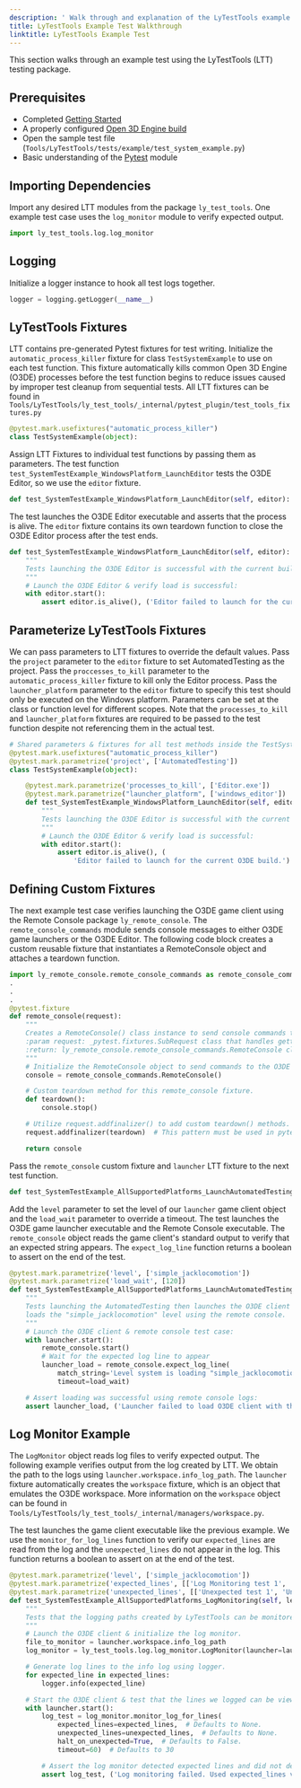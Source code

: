```yaml
---
description: ' Walk through and explanation of the LyTestTools example test. '
title: LyTestTools Example Test Walkthrough
linktitle: LyTestTools Example Test
---
```


This section walks through an example test using the LyTestTools (LTT) testing package.

## Prerequisites

* Completed [Getting Started](getting-started.md)
* A properly configured [Open 3D Engine build](/docs/user-guide/build/)
* Open the sample test file (`Tools/LyTestTools/tests/example/test_system_example.py`)
* Basic understanding of the [Pytest](https://pytest.org) module

## Importing Dependencies

Import any desired LTT modules from the package `ly_test_tools`. One example test case uses the `log_monitor` module to verify expected output.

```python
import ly_test_tools.log.log_monitor
```

## Logging

Initialize a logger instance to hook all test logs together.

```python
logger = logging.getLogger(__name__)
```

## LyTestTools Fixtures

LTT contains pre-generated Pytest fixtures for test writing. Initialize the `automatic_process_killer` fixture for class `TestSystemExample` to use on each test function. This fixture automatically kills common Open 3D Engine (O3DE) processes before the test function begins to reduce issues caused by improper test cleanup from sequential tests. All LTT fixtures can be found in `Tools/LyTestTools/ly_test_tools/_internal/pytest_plugin/test_tools_fixtures.py`

```python
@pytest.mark.usefixtures("automatic_process_killer")
class TestSystemExample(object):
```

Assign LTT Fixtures to individual test functions by passing them as parameters. The test function `test_SystemTestExample_WindowsPlatform_LaunchEditor` tests the O3DE Editor, so we use the `editor` fixture.

```python
def test_SystemTestExample_WindowsPlatform_LaunchEditor(self, editor):
```

The test launches the O3DE Editor executable and asserts that the process is alive. The `editor` fixture contains its own teardown function to close the O3DE Editor process after the test ends.

```python
def test_SystemTestExample_WindowsPlatform_LaunchEditor(self, editor):
    """
    Tests launching the O3DE Editor is successful with the current build.
    """
    # Launch the O3DE Editor & verify load is successful:
    with editor.start():
        assert editor.is_alive(), ('Editor failed to launch for the current O3DE build.')
```

## Parameterize LyTestTools Fixtures

We can pass parameters to LTT fixtures to override the default values. Pass the `project` parameter to the `editor` fixture to set AutomatedTesting as the project. Pass the `proccesses_to_kill` parameter to the `automatic_process_killer` fixture to kill only the Editor process. Pass the `launcher_platform` parameter to the `editor` fixture to specify this test should only be executed on the Windows platform. Parameters can be set at the class or function level for different scopes. Note that the `processes_to_kill` and `launcher_platform` fixtures are required to be passed to the test function despite not referencing them in the actual test.

```python
# Shared parameters & fixtures for all test methods inside the TestSystemExample class.
@pytest.mark.usefixtures("automatic_process_killer")
@pytest.mark.parametrize('project', ['AutomatedTesting'])
class TestSystemExample(object):

    @pytest.mark.parametrize('processes_to_kill', ['Editor.exe'])
    @pytest.mark.parametrize("launcher_platform", ['windows_editor'])
    def test_SystemTestExample_WindowsPlatform_LaunchEditor(self, editor, processes_to_kill, launcher_platform):
        """
        Tests launching the O3DE Editor is successful with the current build.
        """
        # Launch the O3DE Editor & verify load is successful:
        with editor.start():
            assert editor.is_alive(), (
                'Editor failed to launch for the current O3DE build.')
```

## Defining Custom Fixtures

The next example test case verifies launching the O3DE game client using the Remote Console package `ly_remote_console`. The `remote_console_commands` module sends console messages to either O3DE game launchers or the O3DE Editor. The following code block creates a custom reusable fixture that instantiates a RemoteConsole object and attaches a teardown function.

```python
import ly_remote_console.remote_console_commands as remote_console_commands
.
.
.
@pytest.fixture
def remote_console(request):
    """
    Creates a RemoteConsole() class instance to send console commands to the O3DE client console.
    :param request: _pytest.fixtures.SubRequest class that handles getting a pytest fixture from a pytest function/fixture.
    :return: ly_remote_console.remote_console_commands.RemoteConsole class instance representing the O3DE Remote Console executable.
    """
    # Initialize the RemoteConsole object to send commands to the O3DE client console.
    console = remote_console_commands.RemoteConsole()

    # Custom teardown method for this remote_console fixture.
    def teardown():
        console.stop()

    # Utilize request.addfinalizer() to add custom teardown() methods.
    request.addfinalizer(teardown)  # This pattern must be used in pytest version

    return console
```

Pass the `remote_console` custom fixture and `launcher` LTT fixture to the next test function.

```python
def test_SystemTestExample_AllSupportedPlatforms_LaunchAutomatedTesting(self, launcher, remote_console):
```

Add the `level` parameter to set the level of our `launcher` game client object and the `load_wait` parameter to override a timeout. The test launches the O3DE game launcher executable and the Remote Console executable. The `remote_console` object reads the game client's standard output to verify that an expected string appears. The `expect_log_line` function returns a boolean to assert on the end of the test.

```python
@pytest.mark.parametrize('level', ['simple_jacklocomotion'])
@pytest.mark.parametrize('load_wait', [120])
def test_SystemTestExample_AllSupportedPlatforms_LaunchAutomatedTesting(self, launcher, remote_console, level, load_wait):
    """
    Tests launching the AutomatedTesting then launches the O3DE client &
    loads the "simple_jacklocomotion" level using the remote console.
    """
    # Launch the O3DE client & remote console test case:
    with launcher.start():
        remote_console.start()
        # Wait for the expected log line to appear
        launcher_load = remote_console.expect_log_line(
            match_string='Level system is loading "simple_jacklocomotion"',
            timeout=load_wait)

    # Assert loading was successful using remote console logs:
    assert launcher_load, ('Launcher failed to load O3DE client with the "{level}" level - waited "{load_wait}" seconds.')
```

## Log Monitor Example

The `LogMonitor` object reads log files to verify expected output. The following example verifies output from the log created by LTT. We obtain the path to the logs using `launcher.workspace.info_log_path`. The `launcher` fixture automatically creates the `workspace` fixture, which is an object that emulates the O3DE workspace. More information on the `workspace` object can be found in `Tools/LyTestTools/ly_test_tools/_internal/managers/workspace.py`.

The test launches the game client executable like the previous example. We use the `monitor_for_log_lines` function to verify our `expected_lines` are read from the log and the `unexpected_lines` do not appear in the log. This function returns a boolean to assert on at the end of the test.

```python
@pytest.mark.parametrize('level', ['simple_jacklocomotion'])
@pytest.mark.parametrize('expected_lines', [['Log Monitoring test 1', 'Log Monitoring test 2']])
@pytest.mark.parametrize('unexpected_lines', [['Unexpected test 1', 'Unexpected test 2']])
def test_SystemTestExample_AllSupportedPlatforms_LogMonitoring(self, level, launcher, expected_lines, unexpected_lines):
    """
    Tests that the logging paths created by LyTestTools can be monitored for results using the log monitor.
    """
    # Launch the O3DE client & initialize the log monitor.
    file_to_monitor = launcher.workspace.info_log_path
    log_monitor = ly_test_tools.log.log_monitor.LogMonitor(launcher=launcher, log_file_path=file_to_monitor)

    # Generate log lines to the info log using logger.
    for expected_line in expected_lines:
        logger.info(expected_line)

    # Start the O3DE client & test that the lines we logged can be viewed by the log monitor.
    with launcher.start():
        log_test = log_monitor.monitor_log_for_lines(
            expected_lines=expected_lines,  # Defaults to None.
            unexpected_lines=unexpected_lines,  # Defaults to None.
            halt_on_unexpected=True,  # Defaults to False.
            timeout=60)  # Defaults to 30

        # Assert the log monitor detected expected lines and did not detect any unexpected lines.
        assert log_test, ('Log monitoring failed. Used expected_lines values: {expected_lines} & unexpected_lines values: {unexpected_lines}')
```
